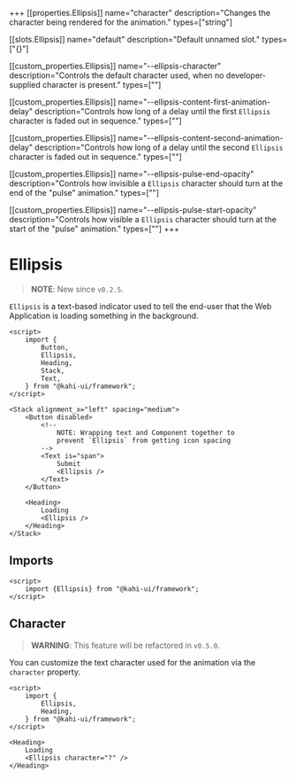 +++
[[properties.Ellipsis]]
name="character"
description="Changes the character being rendered for the animation."
types=["string"]

[[slots.Ellipsis]]
name="default"
description="Default unnamed slot."
types=["{}"]

[[custom_properties.Ellipsis]]
name="--ellipsis-character"
description="Controls the default character used, when no developer-supplied character is present."
types=["<string>"]

[[custom_properties.Ellipsis]]
name="--ellipsis-content-first-animation-delay"
description="Controls how long of a delay until the first `Ellipsis` character is faded out in sequence."
types=["<time>"]

[[custom_properties.Ellipsis]]
name="--ellipsis-content-second-animation-delay"
description="Controls how long of a delay until the second `Ellipsis` character is faded out in sequence."
types=["<time>"]

[[custom_properties.Ellipsis]]
name="--ellipsis-pulse-end-opacity"
description="Controls how invisible a `Ellipsis` character should turn at the end of the \"pulse\" animation."
types=["<alpha-value>"]

[[custom_properties.Ellipsis]]
name="--ellipsis-pulse-start-opacity"
description="Controls how visible a `Ellipsis` character should turn at the start of the \"pulse\" animation."
types=["<alpha-value>"]
+++

# Ellipsis

> **NOTE**: New since `v0.2.5`.

`Ellipsis` is a text-based indicator used to tell the end-user that the Web Application is loading something in the background.

```svelte {title="Ellipsis Preview" mode="repl"}
<script>
    import {
        Button,
        Ellipsis,
        Heading,
        Stack,
        Text,
    } from "@kahi-ui/framework";
</script>

<Stack alignment_x="left" spacing="medium">
    <Button disabled>
        <!--
            NOTE: Wrapping text and Component together to
            prevent `Ellipsis` from getting icon spacing
        -->
        <Text is="span">
            Submit
            <Ellipsis />
        </Text>
    </Button>

    <Heading>
        Loading
        <Ellipsis />
    </Heading>
</Stack>
```

## Imports

```svelte {title="Ellipsis Imports"}
<script>
    import {Ellipsis} from "@kahi-ui/framework";
</script>
```

## Character

> **WARNING**: This feature will be refactored in `v0.5.0`.

You can customize the text character used for the animation via the `character` property.

```svelte {title="Ellipsis Character" mode="repl"}
<script>
    import {
        Ellipsis,
        Heading,
    } from "@kahi-ui/framework";
</script>

<Heading>
    Loading
    <Ellipsis character="?" />
</Heading>
```

